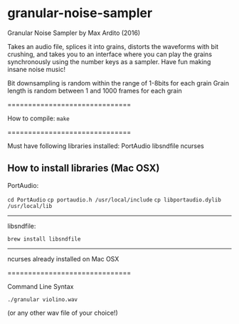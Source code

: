 # granular-noise-sampler

Granular Noise Sampler
by Max Ardito (2016)

Takes an audio file, splices it into grains, distorts the waveforms with
bit crushing, and takes you to an interface where you can play the grains
synchronously using the number keys as a sampler. Have fun making insane
noise music!

Bit downsampling is random within the range of 1-8bits for each grain
Grain length is random between 1 and 1000 frames for each grain


==============================

How to compile: `make`

==============================

Must have following libraries installed:
PortAudio
libsndfile
ncurses

How to install libraries (Mac OSX)
---------------------------
PortAudio:

`cd PortAudio`
`cp portaudio.h /usr/local/include`
`cp libportaudio.dylib /usr/local/lib`

---------------------------
libsndfile:

`brew install libsndfile`

---------------------------

ncurses already installed on Mac OSX

==============================

Command Line Syntax

`./granular violino.wav`

(or any other wav file of your choice!)
